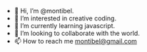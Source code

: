 - 👋 Hi, I’m @montibel.
- 👀 I’m interested in creative coding.
- 🌱 I’m currently learning javascript.
- 💞️ I’m looking to collaborate with the world.
- 📫 How to reach me montibel@gmail.com

<!---
montibel/montibel is a ✨ special ✨ repository because its `README.md` (this file) appears on your GitHub profile.
You can click the Preview link to take a look at your changes.
--->
